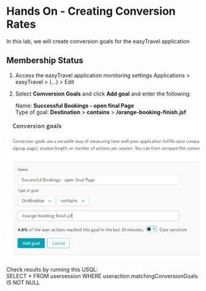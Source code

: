 # Hands On - Creating Conversion Rates

In this lab, we will create conversion goals for the easyTravel application

## Membership Status

1) Access the easyTravel application monitoring settings
  Applications > easyTravel > (...) > Edit

2) Select **Comversion Goals** and click **Add goal** and enter the following:

   Name: **Successful Bookings - open final Page**  
   Type of goal: **Destination** > **contains** > **/orange-booking-finish.jsf**  

![Conversion Goal](/img/conversion_goal.PNG)

Check results by running this USQL:  
  SELECT * FROM usersession WHERE useraction.matchingConversionGoals IS NOT NULL
